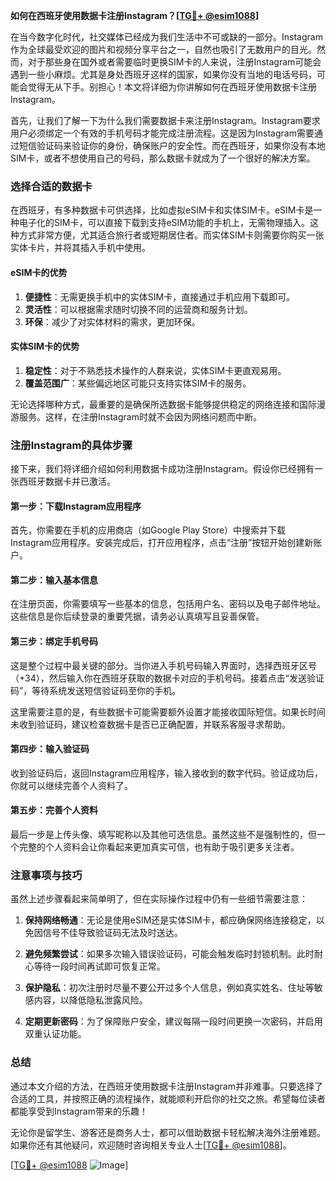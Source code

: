 **如何在西班牙使用数据卡注册Instagram？[[TG💪+ @esim1088](https://t.me/s/esim1088)]**

在当今数字化时代，社交媒体已经成为我们生活中不可或缺的一部分。Instagram作为全球最受欢迎的图片和视频分享平台之一，自然也吸引了无数用户的目光。然而，对于那些身在国外或者需要临时更换SIM卡的人来说，注册Instagram可能会遇到一些小麻烦。尤其是身处西班牙这样的国家，如果你没有当地的电话号码，可能会觉得无从下手。别担心！本文将详细为你讲解如何在西班牙使用数据卡注册Instagram。

首先，让我们了解一下为什么我们需要数据卡来注册Instagram。Instagram要求用户必须绑定一个有效的手机号码才能完成注册流程。这是因为Instagram需要通过短信验证码来验证你的身份，确保账户的安全性。而在西班牙，如果你没有本地SIM卡，或者不想使用自己的号码，那么数据卡就成为了一个很好的解决方案。

### **选择合适的数据卡**

在西班牙，有多种数据卡可供选择，比如虚拟eSIM卡和实体SIM卡。eSIM卡是一种电子化的SIM卡，可以直接下载到支持eSIM功能的手机上，无需物理插入。这种方式非常方便，尤其适合旅行者或短期居住者。而实体SIM卡则需要你购买一张实体卡片，并将其插入手机中使用。

#### **eSIM卡的优势**
1. **便捷性**：无需更换手机中的实体SIM卡，直接通过手机应用下载即可。
2. **灵活性**：可以根据需求随时切换不同的运营商和服务计划。
3. **环保**：减少了对实体材料的需求，更加环保。

#### **实体SIM卡的优势**
1. **稳定性**：对于不熟悉技术操作的人群来说，实体SIM卡更直观易用。
2. **覆盖范围广**：某些偏远地区可能只支持实体SIM卡的服务。

无论选择哪种方式，最重要的是确保所选数据卡能够提供稳定的网络连接和国际漫游服务。这样，在注册Instagram时就不会因为网络问题而中断。

### **注册Instagram的具体步骤**

接下来，我们将详细介绍如何利用数据卡成功注册Instagram。假设你已经拥有一张西班牙数据卡并已激活。

#### **第一步：下载Instagram应用程序**
首先，你需要在手机的应用商店（如Google Play Store）中搜索并下载Instagram应用程序。安装完成后，打开应用程序，点击“注册”按钮开始创建新账户。

#### **第二步：输入基本信息**
在注册页面，你需要填写一些基本的信息，包括用户名、密码以及电子邮件地址。这些信息是你后续登录的重要凭据，请务必认真填写且妥善保管。

#### **第三步：绑定手机号码**
这是整个过程中最关键的部分。当你进入手机号码输入界面时，选择西班牙区号（+34），然后输入你在西班牙获取的数据卡对应的手机号码。接着点击“发送验证码”，等待系统发送短信验证码至你的手机。

这里需要注意的是，有些数据卡可能需要额外设置才能接收国际短信。如果长时间未收到验证码，建议检查数据卡是否已正确配置，并联系客服寻求帮助。

#### **第四步：输入验证码**
收到验证码后，返回Instagram应用程序，输入接收到的数字代码。验证成功后，你就可以继续完善个人资料了。

#### **第五步：完善个人资料**
最后一步是上传头像、填写昵称以及其他可选信息。虽然这些不是强制性的，但一个完整的个人资料会让你看起来更加真实可信，也有助于吸引更多关注者。

### **注意事项与技巧**

虽然上述步骤看起来简单明了，但在实际操作过程中仍有一些细节需要注意：

1. **保持网络畅通**：无论是使用eSIM还是实体SIM卡，都应确保网络连接稳定，以免因信号不佳导致验证码无法及时送达。
   
2. **避免频繁尝试**：如果多次输入错误验证码，可能会触发临时封锁机制。此时耐心等待一段时间再试即可恢复正常。

3. **保护隐私**：初次注册时尽量不要公开过多个人信息，例如真实姓名、住址等敏感内容，以降低隐私泄露风险。

4. **定期更新密码**：为了保障账户安全，建议每隔一段时间更换一次密码，并启用双重认证功能。

### **总结**

通过本文介绍的方法，在西班牙使用数据卡注册Instagram并非难事。只要选择了合适的工具，并按照正确的流程操作，就能顺利开启你的社交之旅。希望每位读者都能享受到Instagram带来的乐趣！

无论你是留学生、游客还是商务人士，都可以借助数据卡轻松解决海外注册难题。如果你还有其他疑问，欢迎随时咨询相关专业人士[[TG💪+ @esim1088](https://t.me/s/esim1088)]。

[[TG💪+ @esim1088](https://t.me/s/esim1088) ![Image](https://i.postimg.cc/4NQfJmqS/Snipaste-2025-05-13-00-14-12.png)]